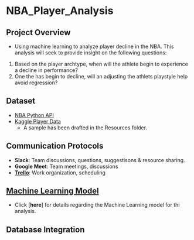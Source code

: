 # NBA_Player_Analysis

## Project Overview

- Using machine learning to analyze player decline in the NBA. This analysis will seek to provide insight on the following questions:
1. Based on the player archtype, when will the athlete begin to experience a decline in performance?
2. One the has begin to decline, will an adjusting the athlets playstyle help avoid regression?

## Dataset

- [NBA Python API](https://pypi.org/project/nba-api/)
- [Kaggle Player Data](https://www.kaggle.com/drgilermo/nba-players-stats?select=player_data.csv)
  - A sample has been drafted in the Resources folder.

## Communication Protocols

- **Slack**: Team discussions, questions, suggestisons & resource sharing.
- **Google Meet**: Team meetings, discussions
- **[Trello](https://trello.com/b/bpUG9Aoh/final-project-nba)**: Work organization, scheduling

## [Machine Learning Model](ML/README.md)

- Click [**here**] for details regarding the Machine Learning model for thi analysis.

## Database Integration 
